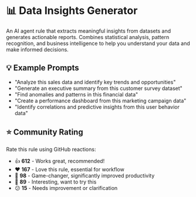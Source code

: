 # 📊 Data Insights Generator

An AI agent rule that extracts meaningful insights from datasets and generates actionable reports. Combines statistical analysis, pattern recognition, and business intelligence to help you understand your data and make informed decisions.

## 💡 Example Prompts

- "Analyze this sales data and identify key trends and opportunities"
- "Generate an executive summary from this customer survey dataset"
- "Find anomalies and patterns in this financial data"
- "Create a performance dashboard from this marketing campaign data"
- "Identify correlations and predictive insights from this user behavior data"

## ⭐ Community Rating

Rate this rule using GitHub reactions:
- 👍 **612** - Works great, recommended!
- ❤️ **167** - Love this rule, essential for workflow
- 🚀 **98** - Game-changer, significantly improved productivity
- 👀 **89** - Interesting, want to try this
- 😕 **15** - Needs improvement or clarification